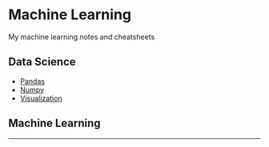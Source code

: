 # Machine Learning

My machine learning notes and cheatsheets

## Data Science 

- [Pandas](https://github.com/arav06/machine-learning/blob/main/pandas-cheatsheet/pandas-code.ipynb)
- [Numpy](https://github.com/arav06/machine-learning/blob/main/numpy-cheatsheet/numpy-code.ipynb)
- [Visualization](https://github.com/arav06/machine-learning/blob/main/visualization-cheatsheet/vis-code.ipynb)

## Machine Learning

***
